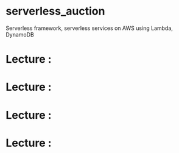 # serverless_auction
Serverless framework, serverless services on AWS using Lambda, DynamoDB

# Lecture : 

# Lecture : 

# Lecture : 

# Lecture : 
